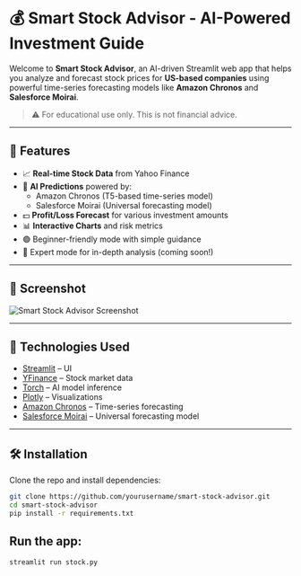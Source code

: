 # 💰 Smart Stock Advisor - AI-Powered Investment Guide

Welcome to **Smart Stock Advisor**, an AI-driven Streamlit web app that helps you analyze and forecast stock prices for **US-based companies** using powerful time-series forecasting models like **Amazon Chronos** and **Salesforce Moirai**.

> ⚠️ For educational use only. This is not financial advice.

---

## 🚀 Features

- 📈 **Real-time Stock Data** from Yahoo Finance
- 🤖 **AI Predictions** powered by:
  - Amazon Chronos (T5-based time-series model)
  - Salesforce Moirai (Universal forecasting model)
- 💵 **Profit/Loss Forecast** for various investment amounts
- 📊 **Interactive Charts** and risk metrics
- 🟢 Beginner-friendly mode with simple guidance
- 🔵 Expert mode for in-depth analysis (coming soon!)

---

## 📸 Screenshot

![Smart Stock Advisor Screenshot](https://via.placeholder.com/900x400.png?text=Smart+Stock+Advisor+Demo)

---

## 🔧 Technologies Used

- [Streamlit](https://streamlit.io/) – UI
- [YFinance](https://github.com/ranaroussi/yfinance) – Stock market data
- [Torch](https://pytorch.org/) – AI model inference
- [Plotly](https://plotly.com/) – Visualizations
- [Amazon Chronos](https://github.com/amazon-science/chronos) – Time-series forecasting
- [Salesforce Moirai](https://github.com/salesforce/uni2ts) – Universal forecasting model

---

## 🛠️ Installation

Clone the repo and install dependencies:

```bash
git clone https://github.com/yourusername/smart-stock-advisor.git
cd smart-stock-advisor
pip install -r requirements.txt
```
## Run the app:

```bash
streamlit run stock.py
```
